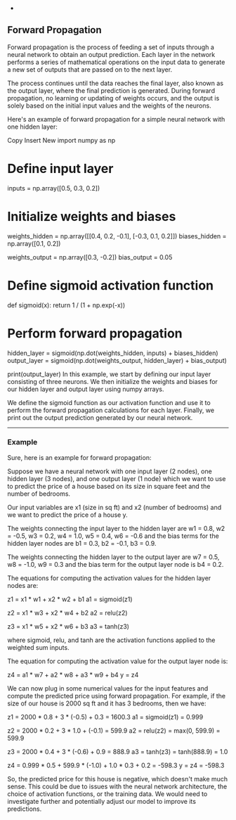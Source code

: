 
-

## Forward Propagation

Forward propagation is the process of feeding a set of inputs through a neural network to obtain an output prediction. Each layer in the network performs a series of mathematical operations on the input data to generate a new set of outputs that are passed on to the next layer.

The process continues until the data reaches the final layer, also known as the output layer, where the final prediction is generated. During forward propagation, no learning or updating of weights occurs, and the output is solely based on the initial input values and the weights of the neurons.

Here's an example of forward propagation for a simple neural network with one hidden layer:

Copy
Insert
New
import numpy as np

# Define input layer
inputs = np.array([0.5, 0.3, 0.2])

# Initialize weights and biases
weights_hidden = np.array([[0.4, 0.2, -0.1], [-0.3, 0.1, 0.2]])
biases_hidden = np.array([0.1, 0.2])

weights_output = np.array([0.3, -0.2])
bias_output = 0.05

# Define sigmoid activation function
def sigmoid(x):
    return 1 / (1 + np.exp(-x))

# Perform forward propagation
hidden_layer = sigmoid(np.dot(weights_hidden, inputs) + biases_hidden)
output_layer = sigmoid(np.dot(weights_output, hidden_layer) + bias_output)

print(output_layer)
In this example, we start by defining our input layer consisting of three neurons. We then initialize the weights and biases for our hidden layer and output layer using numpy arrays.

We define the sigmoid function as our activation function and use it to perform the forward propagation calculations for each layer. Finally, we print out the output prediction generated by our neural network.

---

### Example

Sure, here is an example for forward propagation:

Suppose we have a neural network with one input layer (2 nodes), one hidden layer (3 nodes), and one output layer (1 node) which we want to use to predict the price of a house based on its size in square feet and the number of bedrooms.

Our input variables are x1 (size in sq ft) and x2 (number of bedrooms) and we want to predict the price of a house y.

The weights connecting the input layer to the hidden layer are w1 = 0.8, w2 = -0.5, w3 = 0.2, w4 = 1.0, w5 = 0.4, w6 = -0.6 and the bias terms for the hidden layer nodes are b1 = 0.3, b2 = -0.1, b3 = 0.9.

The weights connecting the hidden layer to the output layer are w7 = 0.5, w8 = -1.0, w9 = 0.3 and the bias term for the output layer node is b4 = 0.2.

The equations for computing the activation values for the hidden layer nodes are:

z1 = x1 * w1 + x2 * w2 + b1
a1 = sigmoid(z1)

z2 = x1 * w3 + x2 * w4 + b2
a2 = relu(z2)

z3 = x1 * w5 + x2 * w6 + b3
a3 = tanh(z3)

where sigmoid, relu, and tanh are the activation functions applied to the weighted sum inputs.

The equation for computing the activation value for the output layer node is:

z4 = a1 * w7 + a2 * w8 + a3 * w9 + b4
y = z4

We can now plug in some numerical values for the input features and compute the predicted price using forward propagation. For example, if the size of our house is 2000 sq ft and it has 3 bedrooms, then we have:

z1 = 2000 * 0.8 + 3 * (-0.5) + 0.3 = 1600.3
a1 = sigmoid(z1) = 0.999

z2 = 2000 * 0.2 + 3 * 1.0 + (-0.1) = 599.9
a2 = relu(z2) = max(0, 599.9) = 599.9

z3 = 2000 * 0.4 + 3 * (-0.6) + 0.9 = 888.9
a3 = tanh(z3) = tanh(888.9) = 1.0

z4 = 0.999 * 0.5 + 599.9 * (-1.0) + 1.0 * 0.3 + 0.2 = -598.3
y = z4 = -598.3

So, the predicted price for this house is negative, which doesn't make much sense. This could be due to issues with the neural network architecture, the choice of activation functions, or the training data. We would need to investigate further and potentially adjust our model to improve its predictions.

